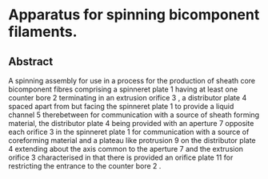 # Apparatus for spinning bicomponent filaments.

## Abstract
A spinning assembly for use in a process for the production of sheath core bicomponent fibres comprising a spinneret plate 1 having at least one counter bore 2 terminating in an extrusion orifice 3 , a distributor plate 4 spaced apart from but facing the spinneret plate 1 to provide a liquid channel 5 therebetween for communication with a source of sheath forming material, the distributor plate 4 being provided with an aperture 7 opposite each orifice 3 in the spinneret plate 1 for communication with a source of coreforming material and a plateau like protrusion 9 on the distributor plate 4 extending about the axis common to the aperture 7 and the extrusion orifice 3 characterised in that there is provided an orifice plate 11 for restricting the entrance to the counter bore 2 .